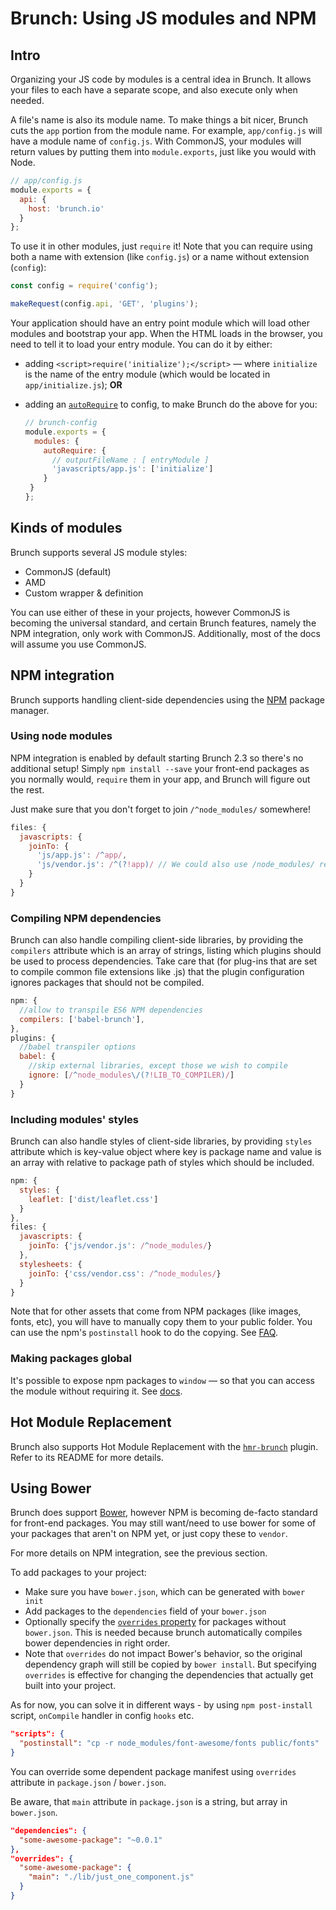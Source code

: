 # Brunch: Using JS modules and NPM

<div class="toc-placeholder"></div>

## Intro

Organizing your JS code by modules is a central idea in Brunch.
It allows your files to each have a separate scope, and also execute only when needed.

A file's name is also its module name.
To make things a bit nicer, Brunch cuts the `app` portion from the module name.
For example, `app/config.js` will have a module name of `config.js`.
With CommonJS, your modules will return values by putting them into `module.exports`, just like you would with Node.

```js
// app/config.js
module.exports = {
  api: {
    host: 'brunch.io'
  }
};
```

To use it in other modules, just `require` it! Note that you can require using both a name with extension (like `config.js`) or a name without extension (`config`):

```js
const config = require('config');

makeRequest(config.api, 'GET', 'plugins');
```

Your application should have an entry point module which will load other modules and bootstrap your app.
When the HTML loads in the browser, you need to tell it to load your entry module.
You can do it by either:

* adding `<script>require('initialize');</script>` — where `initialize` is the name of the entry module (which would be located in `app/initialize.js`); **OR**
* adding an [`autoRequire`](/docs/config#-modules-) to config, to make Brunch do the above for you:

  ```js
  // brunch-config
  module.exports = {
    modules: {
      autoRequire: {
        // outputFileName : [ entryModule ]
        'javascripts/app.js': ['initialize']
      }
   }
  };
  ```

## Kinds of modules

Brunch supports several JS module styles:

* CommonJS (default)
* AMD
* Custom wrapper & definition

You can use either of these in your projects, however CommonJS is becoming the universal standard, and certain Brunch features, namely the NPM integration, only work with CommonJS.
Additionally, most of the docs will assume you use CommonJS.

## NPM integration

Brunch supports handling client-side dependencies using the [NPM](https://npmjs.com) package manager.

### Using node modules

NPM integration is enabled by default starting Brunch 2.3 so there's no additional setup!
Simply `npm install --save` your front-end packages as you normally would, `require` them in your app, and Brunch will figure out the rest.

Just make sure that you don't forget to join `/^node_modules/` somewhere!

```js
files: {
  javascripts: {
    joinTo: {
      'js/app.js': /^app/,
      'js/vendor.js': /^(?!app)/ // We could also use /node_modules/ regex.
    }
  }
}
```

### Compiling NPM dependencies

Brunch can also handle compiling client-side libraries, by providing the `compilers` attribute which is an array of strings, listing which plugins should be used to process dependencies. Take care that (for plug-ins that are set to compile common file extensions like .js) that the plugin configuration ignores packages that should not be compiled.

```js
npm: {
  //allow to transpile ES6 NPM dependencies
  compilers: ['babel-brunch'],      
},
plugins: {
  //babel transpiler options
  babel: {
    //skip external libraries, except those we wish to compile
    ignore: [/^node_modules\/(?!LIB_TO_COMPILER)/]
  }
}
```



### Including modules' styles

Brunch can also handle styles of client-side libraries, by providing `styles` attribute which is key-value object where key is package name and value is an array with relative to package path of styles which should be included.

```js
npm: {
  styles: {
    leaflet: ['dist/leaflet.css']
  }
},
files: {
  javascripts: {
    joinTo: {'js/vendor.js': /^node_modules/}
  },
  stylesheets: {
    joinTo: {'css/vendor.css': /^node_modules/}
  }
}
```

Note that for other assets that come from NPM packages (like images, fonts, etc), you will have to manually copy them to your public folder. You can use the npm's `postinstall` hook to do the copying. See [FAQ](/docs/faq).

### Making packages global

It's possible to expose npm packages to `window` — so that you can access the module without requiring it. See [docs](/docs/config#-npm-).

## Hot Module Replacement

Brunch also supports Hot Module Replacement with the [`hmr-brunch`](http://github.com/brunch/hmr-brunch) plugin. Refer to its README for more details.

## Using Bower

Brunch does support [Bower](http://bower.io), however NPM is becoming de-facto standard for front-end packages.
You may still want/need to use bower for some of your packages that aren't on NPM yet, or just copy these to `vendor`.

For more details on NPM integration, see the previous section.

To add packages to your project:

* Make sure you have `bower.json`, which can be generated with `bower init`
* Add packages to the `dependencies` field of your `bower.json`
* Optionally specify the [`overrides` property](https://github.com/paulmillr/read-components#read-components) for packages without `bower.json`. This is needed because brunch automatically compiles bower dependencies in right order.
* Note that `overrides` do not impact Bower's behavior, so the original dependency graph will still be copied by `bower install`. But specifying `overrides` is effective for changing the dependencies that actually get built into your project.

As for now, you can solve it in different ways - by using `npm post-install` script, `onCompile` handler in config `hooks` etc.

```json
"scripts": {
  "postinstall": "cp -r node_modules/font-awesome/fonts public/fonts"
}
```

You can override some dependent package manifest using `overrides` attribute in `package.json` / `bower.json`.

Be aware, that `main` attribute in `package.json` is a string, but array in `bower.json`.

```json
"dependencies": {
  "some-awesome-package": "~0.0.1"
},
"overrides": {
  "some-awesome-package": {
    "main": "./lib/just_one_component.js"
  }
}
```
